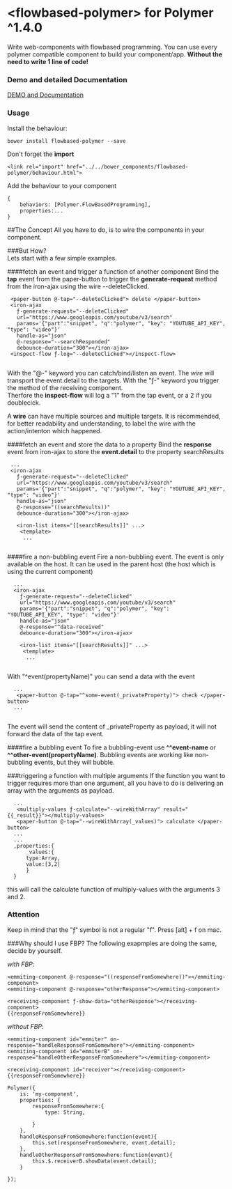 # \<flowbased-polymer\> for Polymer ^1.4.0

Write web-components with flowbased programming. You can use every polymer compatible component to build your component/app. **Without the need to write 1 line of code!** 


<h3>Demo and detailed Documentation</h3>

[DEMO and Documentation](https://veith.github.io/flowbased-polymer/components/flowbased-polymer/)


### Usage

Install the behaviour:
```
bower install flowbased-polymer --save
```

Don't forget the **import**
```
<link rel="import" href="../../bower_components/flowbased-polymer/behaviour.html">

```
Add the behaviour to your component
```
{
    behaviors: [Polymer.FlowBasedProgramming],
    properties:...
}

```

##The Concept 
All you have to do, is to wire the components in your component. 
  
###But How?  
Lets start with a few simple examples.

####fetch an event and trigger a function of another component
Bind the **tap** event from the paper-button to trigger the **generate-request** method from the iron-ajax using the wire --deleteClicked. 
```
 <paper-button @-tap="--deleteClicked"> delete </paper-button>
 <iron-ajax 
   ƒ-generate-request="--deleteClicked" 
   url="https://www.googleapis.com/youtube/v3/search"
   params='{"part":"snippet", "q":"polymer", "key": "YOUTUBE_API_KEY", "type": "video"}'
   handle-as="json"
   @-response="--searchResponded"
   debounce-duration="300"></iron-ajax> 
 <inspect-flow ƒ-log="--deleteClicked"></inspect-flow>
   
```
 With the "@-" keyword you can catch/bind/listen an event. The *wire* will transport the event.detail to the targets. With the "ƒ-" keyword you trigger the method of the receiving component.  
 Therfore the **inspect-flow** will log a "1" from the tap event, or a 2 if you doublecick.  
 
 A **wire** can have multiple sources and multiple targets. It is recommended, for better readability and understanding,  to label the wire with the action/intenton which happened.
 
 ####fetch an event and store the data to a property
 Bind the **response** event from iron-ajax to store the **event.detail** to the property searchResults 
 
 ```
  ...
  <iron-ajax 
    ƒ-generate-request="--deleteClicked" 
    url="https://www.googleapis.com/youtube/v3/search"
    params='{"part":"snippet", "q":"polymer", "key": "YOUTUBE_API_KEY", "type": "video"}'
    handle-as="json"
    @-response="((searchResults))"
    debounce-duration="300"></iron-ajax> 
    
    <iron-list items="[[searchResults]]" ...>
     <template>
      ...
    
 ```
####fire a non-bubbling event
Fire a non-bubbling event. The event is only available on the host. It can be used in the parent host (the host which is using the current component) 
```
  ...
  <iron-ajax 
    ƒ-generate-request="--deleteClicked" 
    url="https://www.googleapis.com/youtube/v3/search"
    params='{"part":"snippet", "q":"polymer", "key": "YOUTUBE_API_KEY", "type": "video"}'
    handle-as="json"
    @-response="^data-received"
    debounce-duration="300"></iron-ajax> 
    
    <iron-list items="[[searchResults]]" ...>
     <template>
      ...
    
 ```
 With "^event(propertyName)" you can send a data with the event
```
  ...
   <paper-button @-tap="^some-event(_privateProperty)"> check </paper-button> 
  ...
    
 ```
The event will send the content of _privateProperty as payload, it will not forward the data of the tap event.

####fire a bubbling event
To fire a bubbling-event use **^^event-name** or **^^other-event(propertyName)**. Bubbling events are working like non-bubbling events, but they will bubble. 

###triggering a function with multiple arguments
If the function you want to trigger requires more than one argument, all you have to do is delivering an array with the arguments as payload.
```
  ...
   <multiply-values ƒ-calculate="--wireWithArray" result="{{_result}}"></multiply-values>
   <paper-button @-tap="--wireWithArray(_values)"> calculate </paper-button> 
  ...
  ...
  ,properties:{
      _values:{
      type:Array,
      value:[3,2]
      }
  }
 ```
this will call the calculate function of multiply-values with the arguments 3 and 2.


<h3>Attention</h3>
Keep in mind that the "ƒ" symbol is not a regular "f". Press [alt] + f on mac.



###Why should I use FBP?
The following exapmples are doing the same, decide by yourself.

*with FBP*:
```
<emmiting-component @-response="((responseFromSomewhere))"></emmiting-component>
<emmiting-component @-response="otherResponse"></emmiting-component>

<receiving-component ƒ-show-data="otherResponse"></receiving-component>
{{responseFromSomewhere}}

```


*without FBP*:
```
<emmiting-component id="emmiter" on-response="handleResponseFromSomewhere"></emmiting-component>
<emmiting-component id="emmiterB" on-response="handleOtherResponseFromSomewhere"></emmiting-component>

<receiving-component id="receiver"></receiving-component>
{{responseFromSomewhere}}

Polymer({
    is: 'my-component',
    properties: {
        responseFromSomewhere:{
            type: String,

        }
    },
    handleResponseFromSomewhere:function(event){
        this.set(responseFromSomewhere, event.detail);
    },
    handleOtherResponseFromSomewhere:function(event){
        this.$.receiverB.showData(event.detail);
    }

});

```



